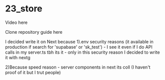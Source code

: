 # 23_store
Video here

Clone repository guide here


I decided write it on Next because 
1).env security reasons (it available in production if search for 'supabase' or 'sk_test') - I see it even if I do API calls in my server.ts
tbh its it - only in this security reason I decided to write it with nextg

2)Because speed reason - server components in next its coll (I haven't proof of it but I trut people)